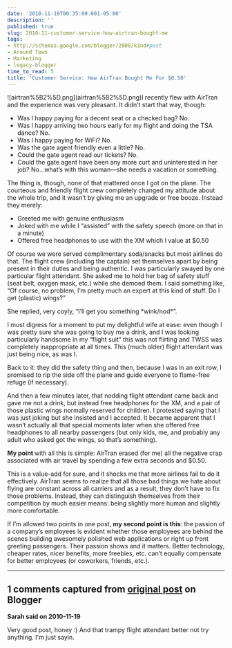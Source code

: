 ```yaml
---
date: '2010-11-19T00:35:00.001-05:00'
description: ''
published: true
slug: 2010-11-customer-service-how-airtran-bought-me
tags:
- http://schemas.google.com/blogger/2008/kind#post
- Around Town
- Marketing
- legacy-blogger
time_to_read: 5
title: 'Customer Service: How AirTran Bought Me For $0.50'
---
```


<p>![airtran%5B2%5D.png](airtran%5B2%5D.png)I recently flew with AirTran and the experience was very pleasant. It didn’t start that way, though:</p>  <ul>   <li>Was I happy paying for a decent seat or a checked bag? No.</li>    <li>Was I happy arriving two hours early for my flight and doing the TSA dance? No.</li>    <li>Was I happy paying for WiFi? No.</li>    <li>Was the gate agent friendly even a little? No.</li>    <li>Could the gate agent read our tickets? No.</li>    <li>Could the gate agent have been any more curt and uninterested in her job? No…what’s with this woman—she needs a vacation or something.</li> </ul>
<p>The thing is, though, none of that mattered once I got on the plane. The courteous and friendly flight crew completely changed my attitude about the whole trip, and it wasn’t by giving me an upgrade or free booze. Instead they merely:</p>  <ul>   <li>Greeted me with genuine enthusiasm</li>    <li>Joked with me while I “assisted” with the safety speech (more on that in a minute)</li>    <li>Offered free headphones to use with the XM which I value at $0.50</li> </ul>
<p>Of course we were served complimentary soda/snacks but most airlines do that. The flight crew (including the captain) set themselves apart by being present in their duties and being authentic. I was particularly swayed by one particular flight attendant. She asked me to hold her bag of safety stuff (seat belt, oxygen mask, etc.) while she demoed them. I said something like, “Of course, no problem, I’m pretty much an expert at this kind of stuff. Do I get (plastic) wings?”</p>
<p>She replied, very coyly, “I’ll get you something *wink/nod*”.</p>
<p>I must digress for a moment to put my delightful wife at ease: even though I was pretty sure she was going to buy me a drink, and I was looking particularly handsome in my “flight suit” this was not flirting and TWSS was completely inappropriate at all times. This (much older) flight attendant was just being nice, as was I.</p>
<p>Back to it: they did the safety thing and then, because I was in an exit row, I promised to rip the side off the plane and guide everyone to flame-free refuge (if necessary). </p>
<p>And then a few minutes later, that nodding flight attendant came back and gave me not a drink, but instead free headphones for the XM, and a pair of those plastic wings normally reserved for children. I protested saying that I was just joking but she insisted and I accepted. It became apparent that I wasn’t actually all that special moments later when she offered free headphones to all nearby passengers (but only kids, me, and probably any adult who asked got the wings, so that’s something).</p>
<p><strong>My point </strong>with all this is simple: AirTran erased (for me) all the negative crap associated with air travel by spending a few extra seconds and $0.50. </p>
<p>This is a value-add for sure, and it shocks me that more airlines fail to do it effectively. AirTran seems to realize that all those bad things we hate about flying are constant across all carriers and as a result, they don’t have to fix those problems. Instead, they can distinguish themselves from their competition by much easier means: being slightly more human and slightly more comfortable.</p>
<p>If I’m allowed two points in one post, <strong>my second point is this</strong>: the passion of a company’s employees is evident whether those employees are behind the scenes building awesomely polished web applications or right up front greeting passengers. Their passion shows and it matters. Better technology, cheaper rates, nicer benefits, more freebies, etc. can’t equally compensate for better employees (or coworkers, friends, etc.).</p>

---

## 1 comments captured from [original post](https://blog.wassupy.com/2010/11/customer-service-how-airtran-bought-me.html) on Blogger

**Sarah said on 2010-11-19**

Very good post, honey :)  And that trampy flight attendant better not try anything.  I'm just sayin.

